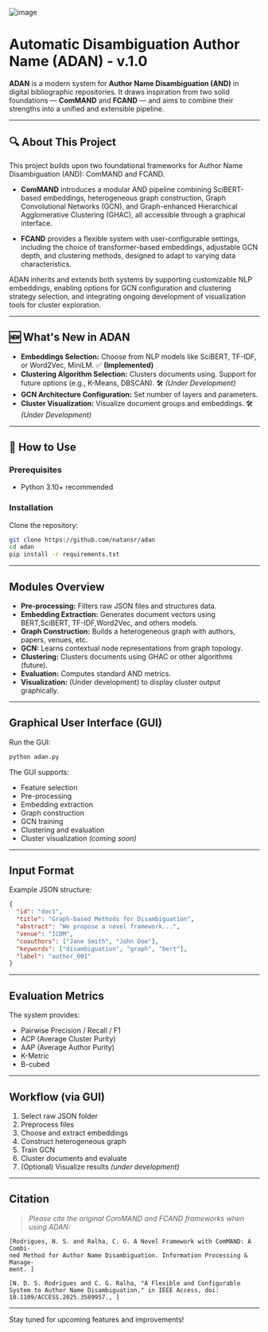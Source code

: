 

![image](https://github.com/natansr/adan/assets/4833993/0052d05c-f533-4cfd-9c13-eb8782e6cb56)


# Automatic Disambiguation Author Name (ADAN) - v.1.0

**ADAN** is a modern system for **Author Name Disambiguation (AND)** in digital bibliographic repositories. It draws inspiration from two solid foundations — **ComMAND** and **FCAND** — and aims to combine their strengths into a unified and extensible pipeline.

---

## 🔍 About This Project

This project builds upon two foundational frameworks for Author Name Disambiguation (AND): ComMAND and FCAND.

- **ComMAND** introduces a modular AND pipeline combining SciBERT-based embeddings, heterogeneous graph construction, Graph Convolutional Networks (GCN), and Graph-enhanced Hierarchical Agglomerative Clustering (GHAC), all accessible through a graphical interface.

- **FCAND** provides a flexible system with user-configurable settings, including the choice of transformer-based embeddings, adjustable GCN depth, and clustering methods, designed to adapt to varying data characteristics.

ADAN inherits and extends both systems by supporting customizable NLP embeddings, enabling options for GCN configuration and clustering strategy selection, and integrating ongoing development of visualization tools for cluster exploration.

---

## 🆕 What's New in ADAN

-  **Embeddings Selection:** Choose from NLP models like SciBERT, TF-IDF, or Word2Vec, MiniLM. ✅ **(Implemented)**
-  **Clustering Algorithm Selection:** Clusters documents using. Support for future options (e.g., K-Means, DBSCAN). 🛠️ *(Under Development)*
-  **GCN Architecture Configuration:** Set number of layers and parameters.
-  **Cluster Visualization:** Visualize document groups and embeddings. 🛠️ *(Under Development)*

---

## 🚀 How to Use

### Prerequisites

- Python 3.10+ recommended

### Installation

Clone the repository:

```bash
git clone https://github.com/natansr/adan
cd adan
pip install -r requirements.txt
```

---


## Modules Overview

- **Pre-processing:** Filters raw JSON files and structures data.
- **Embedding Extraction:** Generates document vectors using BERT,SciBERT, TF-IDF,Word2Vec, and others models.
- **Graph Construction:** Builds a heterogeneous graph with authors, papers, venues, etc.
- **GCN:** Learns contextual node representations from graph topology.
- **Clustering:** Clusters documents using GHAC or other algorithms (future).
- **Evaluation:** Computes standard AND metrics.
- **Visualization:** (Under development) to display cluster output graphically.

---

## Graphical User Interface (GUI)

Run the GUI:

```bash
python adan.py
```

The GUI supports:

- Feature selection
- Pre-processing
- Embedding extraction
- Graph construction
- GCN training
- Clustering and evaluation
- Cluster visualization *(coming soon)*

---

## Input Format

Example JSON structure:

```json
{
  "id": "doc1",
  "title": "Graph-based Methods for Disambiguation",
  "abstract": "We propose a novel framework...",
  "venue": "ICDM",
  "coauthors": ["Jane Smith", "John Doe"],
  "keywords": ["disambiguation", "graph", "bert"],
  "label": "author_001"
}
```

---

## Evaluation Metrics

The system provides:

- Pairwise Precision / Recall / F1
- ACP (Average Cluster Purity)
- AAP (Average Author Purity)
- K-Metric
- B-cubed

---

## Workflow (via GUI)

1. Select raw JSON folder
2. Preprocess files
3. Choose and extract embeddings
4. Construct heterogeneous graph
5. Train GCN
6. Cluster documents and evaluate
7. (Optional) Visualize results *(under development)*

---

## Citation

> _Please cite the original ComMAND and FCAND frameworks when using ADAN:_

```
[Rodrigues, N. S. and Ralha, C. G. A Novel Framework with ComMAND: A Combi-
ned Method for Author Name Disambiguation. Information Processing & Manage-
ment. ]

[N. D. S. Rodrigues and C. G. Ralha, "A Flexible and Configurable System to Author Name Disambiguation," in IEEE Access, doi: 10.1109/ACCESS.2025.3589957., ]
```

---

Stay tuned for upcoming features and improvements!
